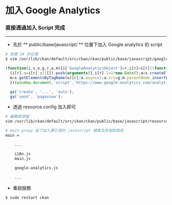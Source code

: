 # 加入 Google Analytics



### 直接透過加入 Script 完成
---

* 先於 ** public/base/javascript/ ** 位置下加入 Google analytics 的 script 

```bash
# 放置 GA 的位置
$ vim /usr/lib/ckan/default/src/ckan/ckan/public/base/javascript/google-analytics.js
```

```javascript
(function(i,s,o,g,r,a,m){i['GoogleAnalyticsObject']=r;i[r]=i[r]||function(){
  (i[r].q=i[r].q||[]).push(arguments)},i[r].l=1*new Date();a=s.createElement(o),
  m=s.getElementsByTagName(o)[0];a.async=1;a.src=g;m.parentNode.insertBefore(a,m)
  })(window,document,'script','https://www.google-analytics.com/analytics.js','ga');

  ga('create', '...', 'auto');
  ga('send', 'pageview');
```

* 透過 resource.config 加入即可

```bash
# 編輯資源檔
vim /usr/lib/ckan/default/src/ckan/ckan/public/base/javascript/resource.config

# main group 底下加入要引用的 javascript 檔案及其相對路徑
main = 

    ...

    i18n.js
    main.js
    
    google-analytics.js
    
    ...
```

* 重啟服務

```bash
$ sudo restart ckan
```

